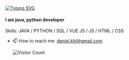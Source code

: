 ### 
[![Typing SVG](https://readme-typing-svg.demolab.com/?lines=Hello👋,+I'm+Daniel!;Second+line+of+text)](https://git.io/typing-svg)

#### I am java, python developer

Skills: JAVA / PYTHON / SQL / VUE JS / JS / HTML / CSS

- 📫 How to reach me: deniel.khl@gmail.com

  ![Visitor Count](https://profile-counter.glitch.me/{Daniel}/count.svg)




